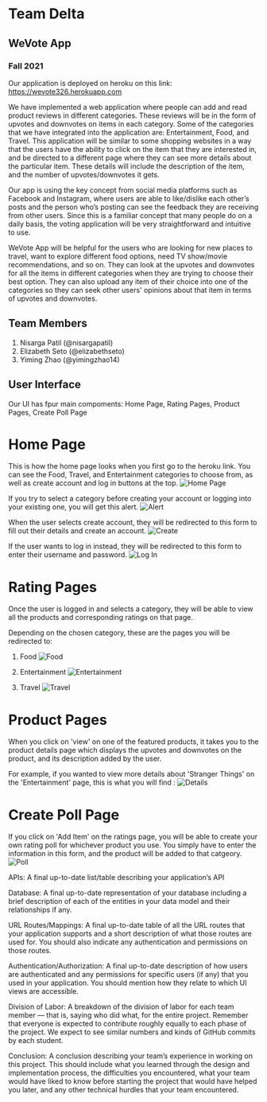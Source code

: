 # Team Delta

## WeVote App

### Fall 2021

Our application is deployed on heroku on this link: https://wevote326.herokuapp.com


We have implemented a web application where people can add and read product reviews in different categories. These reviews will be in the form of upvotes and downvotes on items in each category. Some of the categories that we have integrated into the application are: Entertainment, Food, and Travel. This application will be similar to some shopping websites in a way that the users have the ability to click on the item that they are interested in, and be directed to a different page where they can see more details about the particular item. These details will include the description of the item, and the number of upvotes/downvotes it gets. 

 Our app is using the key concept from social media platforms such as Facebook and Instagram, where users are able to like/dislike each other’s posts and the person who’s posting can see the feedback they are receiving from other users. Since this is a familiar concept that many people do on a daily basis, the voting application will be very straightforward and intuitive to use.

WeVote App will be helpful for the users who are looking for new places to travel, want to explore different food options, need TV show/movie recommendations, and so on. They can look at the upvotes and downvotes for all the items in different categories when they are trying to choose their best option. They can also upload any item of their choice into one of the categories so they can seek other users' opinions about that item in terms of upvotes and downvotes.

## Team Members

1. Nisarga Patil (@nisargapatil)
2. Elizabeth Seto (@elizabethseto)
3. Yiming Zhao (@yimingzhao14)


## User Interface

Our UI has fpur main compoments: Home Page, Rating Pages, Product Pages, Create Poll Page

# Home Page

This is how the home page looks when you first go to the heroku link. You can see the Food, Travel, and Entertainment categories to choose from, as well as create account and log in buttons at the top.
![Home Page](Final_Screenshots/HomePage.png)

If you try to select a category before creating your account or logging into your existing one, you will get this alert.
![Alert](Final_Screenshots/HomePageAlert.png)

When the user selects create account, they will be redirected to this form to fill out their details and create an account.
![Create](Final_Screenshots/CreateAccount.png)

If the user wants to log in instead, they will be redirected to this form to enter their username and password.
![Log In](Final_Screenshots/Login.png)


# Rating Pages

Once the user is logged in and selects a category, they will be able to view all the products and corresponding ratings on that page.

Depending on the chosen category, these are the pages you will be redirected to:

1. Food
![Food](Final_Screenshots/FoodRating.png)

2. Entertainment
![Entertainment](Final_Screenshots/EntertainmentRating.png)

3. Travel 
![Travel](Final_Screenshots/TravelRating.png)

# Product Pages

When you click on 'view' on one of the featured products, it takes you to the product details page which displays the upvotes and downvotes on the product, and its description added by the user. 

For example, if you wanted to view more details about 'Stranger Things' on the 'Entertainment' page, this is what you will find : 
![Details](Final_Screenshots/ViewProduct.png)

# Create Poll Page

If you click on 'Add Item' on the ratings page, you will be able to create your own rating poll for whichever product you use. You simply have to enter the information in this form, and the product will be added to that catgeory.
![Poll](Final_Screenshots/FoodPoll.png)


APIs: A final up-to-date list/table describing your application’s API

Database: A final up-to-date representation of your database including a brief description of each of the entities in your data model and their relationships if any.

URL Routes/Mappings: A final up-to-date table of all the URL routes that your application supports and a short description of what those routes are used for. You should also indicate any authentication and permissions on those routes.

Authentication/Authorization: A final up-to-date description of how users are authenticated and any permissions for specific users (if any) that you used in your application. You should mention how they relate to which UI views are accessible.

Division of Labor: A breakdown of the division of labor for each team member — that is, saying who did what, for the entire project. Remember that everyone is expected to contribute roughly equally to each phase of the project. We expect to see similar numbers and kinds of GitHub commits by each student.

Conclusion: A conclusion describing your team’s experience in working on this project. This should include what you learned through the design and implementation process, the difficulties you encountered, what your team would have liked to know before starting the project that would have helped you later, and any other technical hurdles that your team encountered.

